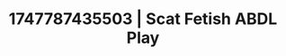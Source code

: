---
categories:
- Creampie
- Teacher fantasy
- Animation
- Ethical porn
- Pillow talk
image: /assets/images/1747787435503.jpg
layout: post
seo:
  description: Featured content with artistic Scat Fetish, ABDL Play. HD images available.
  keywords: Scat Fetish, ABDL Play
  og_image: /assets/images/1747787435503.jpg
  schema_type: VisualArtwork
tags:
- ABDL Play
- '#1747787435503'
- Scat Fetish
title: 1747787435503 | Scat Fetish ABDL Play
---
